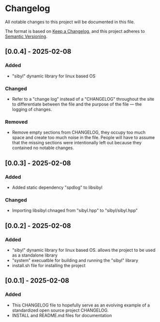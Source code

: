 # Changelog

All notable changes to this project will be documented in this file.

The format is based on [Keep a Changelog](https://keepachangelog.com/en/1.1.0/),
and this project adheres to [Semantic Versioning](https://semver.org/spec/v2.0.0.html).

## [0.0.4] - 2025-02-08

### Added
- "sibyl" dynamic library for linux based OS 
### Changed
- Refer to a "change log" instead of a "CHANGELOG" throughout the site
  to differentiate between the file and the purpose of the file — the
  logging of changes.
### Removed
- Remove empty sections from CHANGELOG, they occupy too much space and
  create too much noise in the file. People will have to assume that the
  missing sections were intentionally left out because they contained no
  notable changes.

## [0.0.3] - 2025-02-08

### Added
- Added static dependency "spdlog" to libsibyl
### Changed
- Importing libsibyl chnaged from "sibyl.hpp" to "sibyl/sibyl.hpp" 

## [0.0.2] - 2025-02-08
### Added
- "sibyl" dynamic library for linux based OS. allows the project to be used as a standalone library
- "system" execuatble for building and running the "sibyl" library
- install.sh file for installing the project

## [0.0.1] - 2025-02-08
### Added
- This CHANGELOG file to hopefully serve as an evolving example of a
  standardized open source project CHANGELOG.
- INSTALL and README.md files for documentation